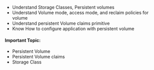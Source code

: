 - Understand Storage Classes, Persistent volumes
- Understand Volume mode, access mode, and reclaim policies for volume
- Understand persistent Volume claims primitive
- Know How to configure application with persistent volume

#### Important Topic:
- Persistent Volume
- Persistent Volume claims
- Storage Class
